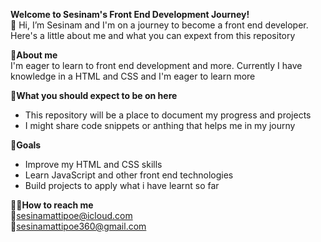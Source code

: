 **Welcome to Sesinam's Front End Development Journey!**  
👋 Hi, I’m Sesinam and I'm on a journey to become a front end developer. Here's a little about me and what you can expext from this repository


 **👀About me**  
 I'm eager to learn to front end development and more. Currently I have knowledge in a HTML and CSS and I'm eager to learn more
 
**🌱What you should expect to be on here**
 - This repository will be a place to document my progress and projects
 - I might share code snippets or anthing that helps me in my journy

 **🚀Goals** 
   - Improve my HTML and CSS skills
   - Learn JavaScript and other front end technologies
   - Build projects to apply what i have learnt so far

  **🙋‍♂️How to reach me**  
     📩sesinamattipoe@icloud.com  
     📩sesinamattipoe360@gmail.com




 

<!---
Sesi-st/Sesi-st is a ✨ special ✨ repository because its `README.md` (this file) appears on your GitHub profile.
You can click the Preview link to take a look at your changes.
--->
